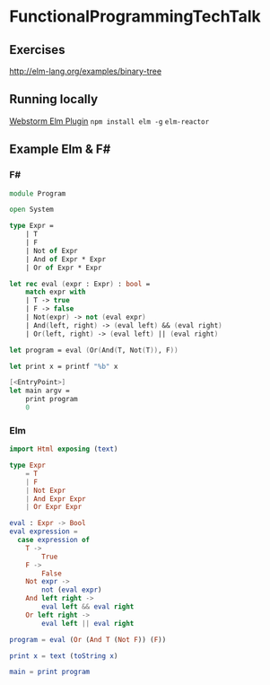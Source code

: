 # FunctionalProgrammingTechTalk

## Exercises
http://elm-lang.org/examples/binary-tree


## Running locally
[Webstorm Elm Plugin](https://plugins.jetbrains.com/plugin/8192-elm-language-plugin)
`npm install elm -g`
`elm-reactor`

## Example Elm & F#
### F#
```FSharp
module Program

open System

type Expr = 
    | T
    | F
    | Not of Expr
    | And of Expr * Expr
    | Or of Expr * Expr

let rec eval (expr : Expr) : bool = 
    match expr with
    | T -> true
    | F -> false
    | Not(expr) -> not (eval expr)
    | And(left, right) -> (eval left) && (eval right)
    | Or(left, right) -> (eval left) || (eval right)

let program = eval (Or(And(T, Not(T)), F))

let print x = printf "%b" x

[<EntryPoint>]
let main argv = 
    print program
    0
```
### Elm
```Elm
import Html exposing (text)

type Expr
    = T
    | F
    | Not Expr
    | And Expr Expr
    | Or Expr Expr

eval : Expr -> Bool
eval expression =
  case expression of
    T ->
        True
    F ->
        False
    Not expr ->
        not (eval expr)
    And left right ->
        eval left && eval right
    Or left right ->
        eval left || eval right

program = eval (Or (And T (Not F)) (F))

print x = text (toString x)

main = print program
```
